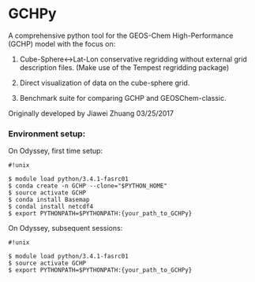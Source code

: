 # GCHPy

A comprehensive python tool for the GEOS-Chem High-Performance (GCHP) model with the focus on:

1. Cube-Sphere<->Lat-Lon conservative regridding without external grid description files. (Make use of the Tempest regridding package)

2. Direct visualization of data on the cube-sphere grid.

3. Benchmark suite for comparing GCHP and GEOSChem-classic.

Originally developed by Jiawei Zhuang 03/25/2017

### Environment setup:

On Odyssey, first time setup:


```
#!unix

$ module load python/3.4.1-fasrc01
$ conda create -n GCHP --clone="$PYTHON_HOME"
$ source activate GCHP
$ conda install Basemap
$ condal install netcdf4
$ export PYTHONPATH=$PYTHONPATH:{your_path_to_GCHPy}
```

On Odyssey, subsequent sessions:


```
#!unix

$ module load python/3.4.1-fasrc01
$ source activate GCHP
$ export PYTHONPATH=$PYTHONPATH:{your_path_to_GCHPy}
```